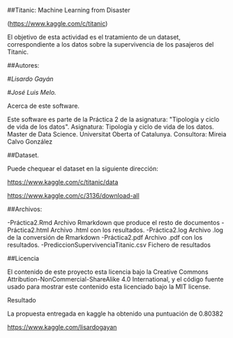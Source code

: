 ##Titanic: Machine Learning from Disaster

(https://www.kaggle.com/c/titanic)

 

El objetivo de esta actividad es el tratamiento de un dataset, correspondiente a los datos sobre la supervivencia de los pasajeros del Titanic.

##Autores:

#_Lisardo Gayán_

#_José Luis Melo._

Acerca de este software.

Este software es parte de la Práctica 2 de la asignatura: "Tipología y ciclo de vida de los datos". 
Asignatura: Tipología y ciclo de vida de los datos. 
Master de Data Science. 
Universitat Oberta of Catalunya. 
Consultora: Mireia Calvo González 
 

##Dataset.

Puede chequear el dataset en la siguiente dirección:

https://www.kaggle.com/c/titanic/data

https://www.kaggle.com/c/3136/download-all

##Archivos:

-Práctica2.Rmd     Archivo Rmarkdown que produce el resto de documentos
-Práctica2.html    Archivo .html con los resultados.
-Práctica2.log     Archivo .log de la conversión de Rmarkdown
-Práctica2.pdf     Archivo .pdf con los resultados.
-PrediccionSupervivenciaTitanic.csv  Fichero de resultados


##Licencia

El contenido de este proyecto esta licencia bajo la Creative Commons Attribution-NonCommercial-ShareAlike 4.0 International, y el código fuente usado para mostrar este contenido esta licenciado bajo la MIT license.

 



 

Resultado

La propuesta entregada en kaggle ha obtenido una puntuación de 0.80382 

https://www.kaggle.com/lisardogayan


 
